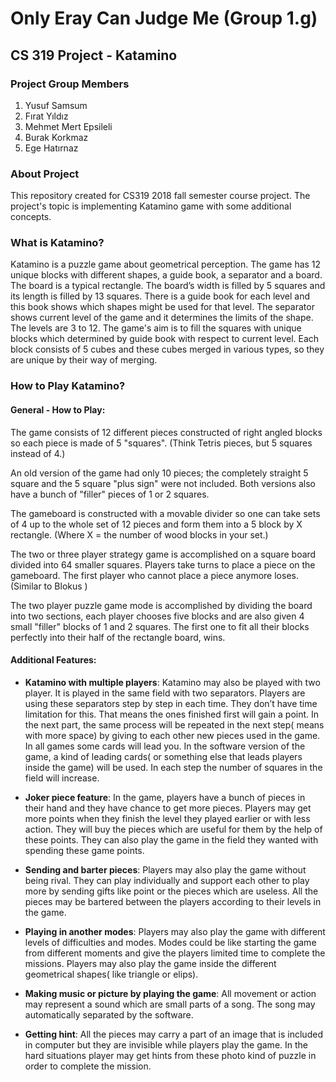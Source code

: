 # Only Eray Can Judge Me (Group 1.g)
## CS 319 Project - Katamino

### Project Group Members
1) Yusuf Samsum
2) Fırat Yıldız
3) Mehmet Mert Epsileli
4) Burak Korkmaz
5) Ege Hatırnaz

### About Project
This repository created for CS319 2018 fall semester course project. The project's topic is implementing Katamino game with some additional concepts.

### What is Katamino?
Katamino is a puzzle game about geometrical perception. The game has 12 unique blocks with different shapes, a guide book, a separator and a board. The board is a typical rectangle. The board’s width is filled by 5 squares and its length is filled by 13 squares. There is a guide book for each level and this book shows which shapes might be used for that level. The separator shows current level of the game and it determines the limits of the shape. The levels are 3 to 12. The game's aim is to fill the squares with unique blocks which determined by guide book with respect to current level. Each block consists of 5 cubes and these cubes merged in various types, so they are unique by their way of merging.

### How to Play Katamino?



#### General - How to Play:
The game consists of 12 different pieces constructed of right angled blocks so each
piece is made of 5 &quot;squares&quot;. (Think Tetris pieces, but 5 squares instead of 4.)

An old version of the game had only 10 pieces; the completely straight 5 square
and the 5 square &quot;plus sign&quot; were not included. Both versions also have a bunch of
&quot;filler&quot; pieces of 1 or 2 squares.

The gameboard is constructed with a movable divider so one can take sets of 4 up
to the whole set of 12 pieces and form them into a 5 block by X rectangle. (Where
X = the number of wood blocks in your set.)

The two or three player strategy game is accomplished on a square board divided
into 64 smaller squares. Players take turns to place a piece on the gameboard. The
first player who cannot place a piece anymore loses. (Similar to Blokus )

The two player puzzle game mode is accomplished by dividing the board into two
sections, each player chooses five blocks and are also given 4 small &quot;filler&quot; blocks
of 1 and 2 squares. The first one to fit all their blocks perfectly into their half of the
rectangle board, wins.

#### Additional Features:
* **Katamino with multiple players**: Katamino may also be played with two
player. It is played in the same field with two separators. Players are using
these separators step by step in each time. They don’t have time limitation
for this. That means the ones finished first will gain a point. In the next part,
the same process will be repeated in the next step( means with more
space) by giving to each other new pieces used in the game. In all games
some cards will lead you. In the software version of the game, a kind of
leading cards( or something else that leads players inside the game) will be
used. In each step the number of squares in the field will increase.

* **Joker piece feature**: In the game, players have a bunch of pieces in their
hand and they have chance to get more pieces. Players may get more
points when they finish the level they played earlier or with less action.
They will buy the pieces which are useful for them by the help of these
points. They can also play the game in the field they wanted with spending
these game points.

* **Sending and barter pieces**: Players may also play the game without being
rival. They can play individually and support each other to play more by
sending gifts like point or the pieces which are useless. All the pieces may
be bartered between the players according to their levels in the game.

* **Playing in another modes**: Players may also play the game with different
levels of difficulties and modes. Modes could be like starting the game from
different moments and give the players limited time to complete the
missions. Players may also play the game inside the different geometrical
shapes( like triangle or elips).

* **Making music or picture by playing the game**: All movement or action may
represent a sound which are small parts of a song. The song may
automatically separated by the software.

* **Getting hint**: All the pieces may carry a part of an image that is included in
computer but they are invisible while players play the game. In the hard
situations player may get hints from these photo kind of puzzle in order to
complete the mission.




